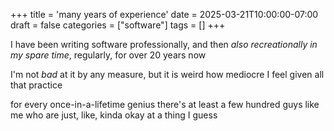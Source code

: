 +++
title = 'many years of experience'
date = 2025-03-21T10:00:00-07:00
draft = false
categories = ["software"]
tags = []
+++

I have been writing software professionally, and then _also recreationally in my spare time_, regularly, for over 20 years now

I'm not _bad_ at it by any measure, but it is weird how mediocre I feel given all that practice

for every once-in-a-lifetime genius there's at least a few hundred guys like me who are just, like, kinda okay at a thing I guess